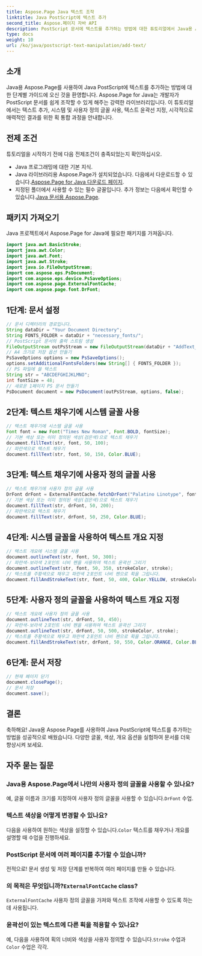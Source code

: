 ```yaml
---
title: Aspose.Page Java 텍스트 조작
linktitle: Java PostScript에 텍스트 추가
second_title: Aspose.페이지 자바 API
description: PostScript 문서에 텍스트를 추가하는 방법에 대한 튜토리얼에서 Java용 Aspose.Page의 강력한 기능을 살펴보세요. 시스템 및 사용자 정의 글꼴을 쉽게 사용하는 방법을 알아보세요.
type: docs
weight: 10
url: /ko/java/postscript-text-manipulation/add-text/
---
```

## 소개
Java용 Aspose.Page를 사용하여 Java PostScript에 텍스트를 추가하는 방법에 대한 단계별 가이드에 오신 것을 환영합니다. Aspose.Page for Java는 개발자가 PostScript 문서를 쉽게 조작할 수 있게 해주는 강력한 라이브러리입니다. 이 튜토리얼에서는 텍스트 추가, 시스템 및 사용자 정의 글꼴 사용, 텍스트 윤곽선 지정, 시각적으로 매력적인 결과를 위한 획 통합 과정을 안내합니다.
## 전제 조건
튜토리얼을 시작하기 전에 다음 전제조건이 충족되었는지 확인하십시오.
- Java 프로그래밍에 대한 기본 지식.
-  Java 라이브러리용 Aspose.Page가 설치되었습니다. 다음에서 다운로드할 수 있습니다.[Aspose.Page for Java 다운로드 페이지](https://releases.aspose.com/page/java/).
-  지정된 폴더에서 사용할 수 있는 필수 글꼴입니다. 추가 정보는 다음에서 확인할 수 있습니다.[Java 문서용 Aspose.Page](https://reference.aspose.com/page/java/).
## 패키지 가져오기
Java 프로젝트에서 Aspose.Page for Java에 필요한 패키지를 가져옵니다.
```java
import java.awt.BasicStroke;
import java.awt.Color;
import java.awt.Font;
import java.awt.Stroke;
import java.io.FileOutputStream;
import com.aspose.eps.PsDocument;
import com.aspose.eps.device.PsSaveOptions;
import com.aspose.page.ExternalFontCache;
import com.aspose.page.font.DrFont;
```
## 1단계: 문서 설정
```java
// 문서 디렉터리의 경로입니다.
String dataDir = "Your Document Directory";
String FONTS_FOLDER = dataDir + "necessary_fonts/";
// PostScript 문서의 출력 스트림 생성
FileOutputStream outPsStream = new FileOutputStream(dataDir + "AddText_outPS.ps");
// A4 크기로 저장 옵션 만들기
PsSaveOptions options = new PsSaveOptions();
options.setAdditionalFontsFolders(new String[] { FONTS_FOLDER });
// PS 파일에 쓸 텍스트
String str = "ABCDEFGHIJKLMNO";
int fontSize = 48;
// 새로운 1페이지 PS 문서 만들기
PsDocument document = new PsDocument(outPsStream, options, false);
```
## 2단계: 텍스트 채우기에 시스템 글꼴 사용
```java
// 텍스트 채우기에 시스템 글꼴 사용
Font font = new Font("Times New Roman", Font.BOLD, fontSize);
// 기본 색상 또는 이미 정의된 색상(검은색)으로 텍스트 채우기
document.fillText(str, font, 50, 100);
// 파란색으로 텍스트 채우기
document.fillText(str, font, 50, 150, Color.BLUE);
```
## 3단계: 텍스트 채우기에 사용자 정의 글꼴 사용
```java
// 텍스트 채우기에 사용자 정의 글꼴 사용
DrFont drFont = ExternalFontCache.fetchDrFont("Palatino Linotype", fontSize, Font.PLAIN);
// 기본 색상 또는 이미 정의된 색상(검은색)으로 텍스트 채우기
document.fillText(str, drFont, 50, 200);
// 파란색으로 텍스트 채우기
document.fillText(str, drFont, 50, 250, Color.BLUE);
```
## 4단계: 시스템 글꼴을 사용하여 텍스트 개요 지정
```java
// 텍스트 개요에 시스템 글꼴 사용
document.outlineText(str, font, 50, 300);
// 파란색-보라색 2포인트 너비 펜을 사용하여 텍스트 윤곽선 그리기
document.outlineText(str, font, 50, 350, strokeColor, stroke);
// 텍스트를 주황색으로 채우고 파란색 2포인트 너비 펜으로 획을 그립니다.
document.fillAndStrokeText(str, font, 50, 400, Color.YELLOW, strokeColor, stroke);
```
## 5단계: 사용자 정의 글꼴을 사용하여 텍스트 개요 지정
```java
// 텍스트 개요에 사용자 정의 글꼴 사용
document.outlineText(str, drFont, 50, 450);
// 파란색-보라색 2포인트 너비 펜을 사용하여 텍스트 윤곽선 그리기
document.outlineText(str, drFont, 50, 500, strokeColor, stroke);
// 텍스트를 주황색으로 채우고 파란색 2포인트 너비 펜으로 획을 그립니다.
document.fillAndStrokeText(str, drFont, 50, 550, Color.ORANGE, Color.BLUE, stroke);
```
## 6단계: 문서 저장
```java
// 현재 페이지 닫기
document.closePage();
// 문서 저장
document.save();
```
## 결론
축하해요! Java용 Aspose.Page를 사용하여 Java PostScript에 텍스트를 추가하는 방법을 성공적으로 배웠습니다. 다양한 글꼴, 색상, 개요 옵션을 실험하여 문서를 더욱 향상시켜 보세요.
## 자주 묻는 질문
### Java용 Aspose.Page에서 나만의 사용자 정의 글꼴을 사용할 수 있나요?
 예, 글꼴 이름과 크기를 지정하여 사용자 정의 글꼴을 사용할 수 있습니다.`DrFont` 수업.
### 텍스트 색상을 어떻게 변경할 수 있나요?
 다음을 사용하여 원하는 색상을 설정할 수 있습니다.`Color` 텍스트를 채우거나 개요를 설명할 때 수업을 진행하세요.
### PostScript 문서에 여러 페이지를 추가할 수 있습니까?
전적으로! 문서 생성 및 저장 단계를 반복하여 여러 페이지를 만들 수 있습니다.
###  의 목적은 무엇입니까?`ExternalFontCache` class?
`ExternalFontCache` 사용자 정의 글꼴을 가져와 텍스트 조작에 사용할 수 있도록 하는 데 사용됩니다.
### 윤곽선이 있는 텍스트에 다른 획을 적용할 수 있나요?
 예, 다음을 사용하여 획의 너비와 색상을 사용자 정의할 수 있습니다.`Stroke` 수업과`Color` 수업은 각각.